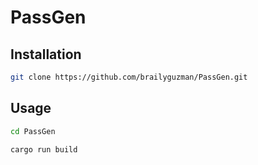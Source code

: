 # PassGen

## Installation
```bash
git clone https://github.com/brailyguzman/PassGen.git
```

## Usage
```bash
cd PassGen
```

```bash
cargo run build
```
